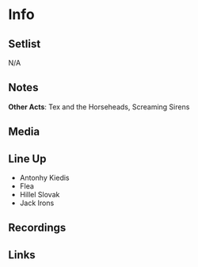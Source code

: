 # Info

## Setlist

N/A


## Notes

**Other Acts**: Tex and the Horseheads, Screaming Sirens

## Media

## Line Up
  
* Antonhy Kiedis
* Flea
* Hillel Slovak
* Jack Irons

## Recordings

## Links
